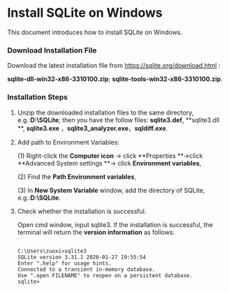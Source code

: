 # Install SQLite on Windows

This document introduces how to install SQLite on Windows.

### Download Installation File

Download the latest  installation file from <https://sqlite.org/download.html> :

**sqlite-dll-win32-x86-3310100.zip**; **sqlite-tools-win32-x86-3310100.zip**.

###  Installation Steps

1. Unzip the downloaded  installation files to the same directory, e.g.:**D:\SQLite**; then you have the follow files: **sqlite3.def**,  **sqlite3.dll **,  **sqlite3.exe** ，**sqlite3_analyzer.exe**，**sqldiff.exe**.

2. Add path to Environment Variables:

     (1) Right-click the **Computer icon** -> click **Properties **->click **Advanced System settings **->     click **Environment variables**,

     (2) Find the **Path Environment variables**,

     (3) In **New System Variable** window, add the directory of SQLite, e.g.:**D:\SQLite**.

   

3. Check whether the installation is successful.

   Open cmd window, input sqlite3. If the installation is successful, the terminal will return the **version information** as follows:

   ~~~
   
   C:\Users\zuoxi>sqlite3
   SQLite version 3.31.1 2020-01-27 19:55:54
   Enter ".help" for usage hints.
   Connected to a transient in-memory database.
   Use ".open FILENAME" to reopen on a persistent database.
   sqlite>
   ~~~

   

   

   







